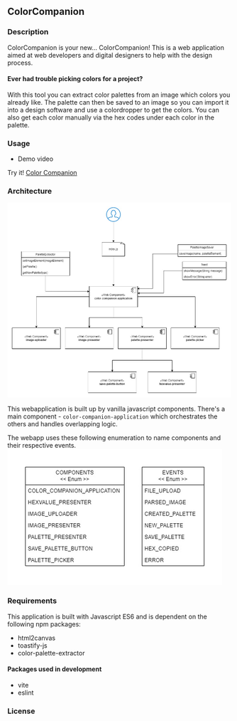 ## ColorCompanion

### Description
ColorCompanion is your new... ColorCompanion!
This is a web application aimed at web developers and digital designers to help with the design process.

#### Ever had trouble picking colors for a project?
With this tool you can extract color palettes from an image which colors you already like.
The palette can then be saved to an image so you can import it into a design software and use a colordropper to get the colors.
You can also get each color manually via the hex codes under each color in the palette. 

### Usage
- Demo video

Try it! [Color Companion](https://colorcompanion.netlify.app/)

### Architecture
![architecture](.readme/architecture.jpg)

This webapplication is built up by vanilla javascript components.
There's a main component - `color-companion-application` which orchestrates the others and handles overlapping logic.

The webapp uses these following enumeration to name components and their respective events.
![enumeration](.readme/enumeration.jpg)




### Requirements
This application is built with Javascript ES6 and is dependent on the following npm packages:
- html2canvas
- toastify-js
- color-palette-extractor

#### Packages used in development
- vite
- eslint

### License
